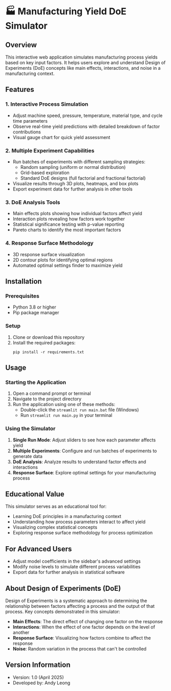# 🏭 Manufacturing Yield DoE Simulator

## Overview
This interactive web application simulates manufacturing process yields based on key input factors. It helps users explore and understand Design of Experiments (DoE) concepts like main effects, interactions, and noise in a manufacturing context. 

## Features

### 1. Interactive Process Simulation
- Adjust machine speed, pressure, temperature, material type, and cycle time parameters
- Observe real-time yield predictions with detailed breakdown of factor contributions
- Visual gauge chart for quick yield assessment

### 2. Multiple Experiment Capabilities
- Run batches of experiments with different sampling strategies:
  - Random sampling (uniform or normal distribution)
  - Grid-based exploration
  - Standard DoE designs (full factorial and fractional factorial)
- Visualize results through 3D plots, heatmaps, and box plots
- Export experiment data for further analysis in other tools

### 3. DoE Analysis Tools
- Main effects plots showing how individual factors affect yield
- Interaction plots revealing how factors work together
- Statistical significance testing with p-value reporting
- Pareto charts to identify the most important factors

### 4. Response Surface Methodology
- 3D response surface visualization
- 2D contour plots for identifying optimal regions
- Automated optimal settings finder to maximize yield

## Installation

### Prerequisites
- Python 3.8 or higher
- Pip package manager

### Setup
1. Clone or download this repository
2. Install the required packages:
   ```
   pip install -r requirements.txt
   ```

## Usage

### Starting the Application
1. Open a command prompt or terminal
2. Navigate to the project directory
3. Run the application using one of these methods:
   - Double-click the `streamlit run main.bat` file (Windows)
   - Run `streamlit run main.py` in your terminal

### Using the Simulator
1. **Single Run Mode**: Adjust sliders to see how each parameter affects yield
2. **Multiple Experiments**: Configure and run batches of experiments to generate data
3. **DoE Analysis**: Analyze results to understand factor effects and interactions
4. **Response Surface**: Explore optimal settings for your manufacturing process

## Educational Value
This simulator serves as an educational tool for:
- Learning DoE principles in a manufacturing context
- Understanding how process parameters interact to affect yield
- Visualizing complex statistical concepts
- Exploring response surface methodology for process optimization

## For Advanced Users
- Adjust model coefficients in the sidebar's advanced settings
- Modify noise levels to simulate different process variabilities
- Export data for further analysis in statistical software

## About Design of Experiments (DoE)
Design of Experiments is a systematic approach to determining the relationship between factors affecting a process and the output of that process. Key concepts demonstrated in this simulator:

- **Main Effects**: The direct effect of changing one factor on the response
- **Interactions**: When the effect of one factor depends on the level of another
- **Response Surface**: Visualizing how factors combine to affect the response
- **Noise**: Random variation in the process that can't be controlled

## Version Information
- Version: 1.0 (April 2025)
- Developed by: Andy Leong